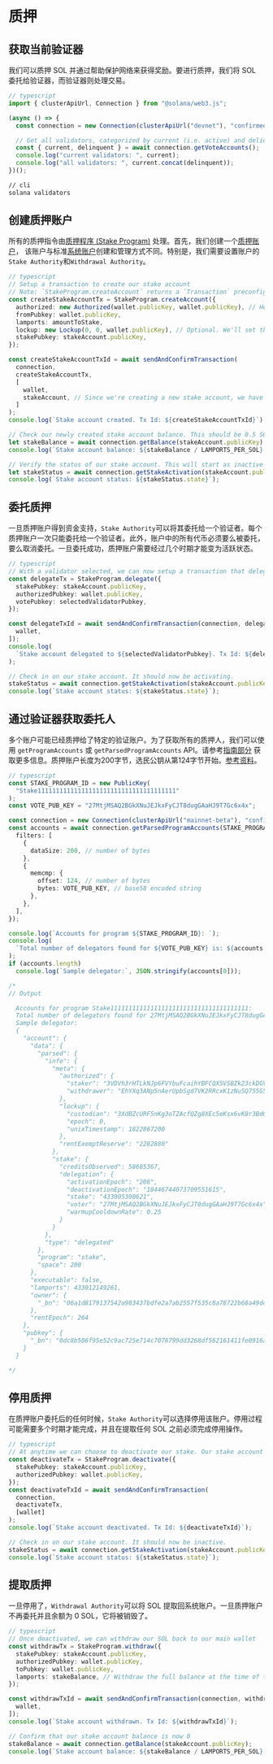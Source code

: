 # 质押



## 获取当前验证器

我们可以质押 SOL 并通过帮助保护网络来获得奖励。要进行质押，我们将 SOL 委托给验证器，而验证器则处理交易。


```typescript
// typescript
import { clusterApiUrl, Connection } from "@solana/web3.js";

(async () => {
  const connection = new Connection(clusterApiUrl("devnet"), "confirmed");

  // Get all validators, categorized by current (i.e. active) and deliquent (i.e. inactive)
  const { current, delinquent } = await connection.getVoteAccounts();
  console.log("current validators: ", current);
  console.log("all validators: ", current.concat(delinquent));
})();
```


```bash
// cli
solana validators
```

## 创建质押账户

所有的质押指令由[质押程序 (Stake Program)](https://docs.solana.com/developing/runtime-facilities/programs#stake-program) 处理。首先，我们创建一个[质押账户](https://docs.solana.com/staking/stake-accounts)， 该账户与标准[系统账户](accounts.md#create-a-system-account)创建和管理方式不同。特别是，我们需要设置账户的`Stake Authority`和`Withdrawal Authority`。


```typescript
// typescript
// Setup a transaction to create our stake account
// Note: `StakeProgram.createAccount` returns a `Transaction` preconfigured with the necessary `TransactionInstruction`s
const createStakeAccountTx = StakeProgram.createAccount({
  authorized: new Authorized(wallet.publicKey, wallet.publicKey), // Here we set two authorities: Stake Authority and Withdrawal Authority. Both are set to our wallet.
  fromPubkey: wallet.publicKey,
  lamports: amountToStake,
  lockup: new Lockup(0, 0, wallet.publicKey), // Optional. We'll set this to 0 for demonstration purposes.
  stakePubkey: stakeAccount.publicKey,
});

const createStakeAccountTxId = await sendAndConfirmTransaction(
  connection,
  createStakeAccountTx,
  [
    wallet,
    stakeAccount, // Since we're creating a new stake account, we have that account sign as well
  ]
);
console.log(`Stake account created. Tx Id: ${createStakeAccountTxId}`);

// Check our newly created stake account balance. This should be 0.5 SOL.
let stakeBalance = await connection.getBalance(stakeAccount.publicKey);
console.log(`Stake account balance: ${stakeBalance / LAMPORTS_PER_SOL} SOL`);

// Verify the status of our stake account. This will start as inactive and will take some time to activate.
let stakeStatus = await connection.getStakeActivation(stakeAccount.publicKey);
console.log(`Stake account status: ${stakeStatus.state}`);

```


## 委托质押

一旦质押账户得到资金支持，`Stake Authority`可以将其委托给一个验证者。每个质押账户一次只能委托给一个验证者。此外，账户中的所有代币必须要么被委托，要么取消委托。一旦委托成功，质押账户需要经过几个时期才能变为活跃状态。


```typescript
// typescript
// With a validator selected, we can now setup a transaction that delegates our stake to their vote account.
const delegateTx = StakeProgram.delegate({
  stakePubkey: stakeAccount.publicKey,
  authorizedPubkey: wallet.publicKey,
  votePubkey: selectedValidatorPubkey,
});

const delegateTxId = await sendAndConfirmTransaction(connection, delegateTx, [
  wallet,
]);
console.log(
  `Stake account delegated to ${selectedValidatorPubkey}. Tx Id: ${delegateTxId}`
);

// Check in on our stake account. It should now be activating.
stakeStatus = await connection.getStakeActivation(stakeAccount.publicKey);
console.log(`Stake account status: ${stakeStatus.state}`);

```

## 通过验证器获取委托人

多个账户可能已经质押给了特定的验证账户。为了获取所有的质押人，我们可以使用 `getProgramAccounts` 或 `getParsedProgramAccounts` API。请参考[指南部分](../guides/get-program-accounts.md) 获取更多信息。质押账户长度为200字节，选民公钥从第124字节开始。[参考资料](https://github.com/solana-labs/solana/blob/e960634909a9617fb98d5d836c9c4c5e0d9d59cc/sdk/program/src/stake/state.rs)。


```typescript
// typescript
const STAKE_PROGRAM_ID = new PublicKey(
  "Stake11111111111111111111111111111111111111"
);
const VOTE_PUB_KEY = "27MtjMSAQ2BGkXNuJEJkxFyCJT8dugGAaHJ9T7Gc6x4x";

const connection = new Connection(clusterApiUrl("mainnet-beta"), "confirmed");
const accounts = await connection.getParsedProgramAccounts(STAKE_PROGRAM_ID, {
  filters: [
    {
      dataSize: 200, // number of bytes
    },
    {
      memcmp: {
        offset: 124, // number of bytes
        bytes: VOTE_PUB_KEY, // base58 encoded string
      },
    },
  ],
});

console.log(`Accounts for program ${STAKE_PROGRAM_ID}: `);
console.log(
  `Total number of delegators found for ${VOTE_PUB_KEY} is: ${accounts.length}`
);
if (accounts.length)
  console.log(`Sample delegator:`, JSON.stringify(accounts[0]));

/*
// Output

  Accounts for program Stake11111111111111111111111111111111111111:
  Total number of delegators found for 27MtjMSAQ2BGkXNuJEJkxFyCJT8dugGAaHJ9T7Gc6x4x is: 184
  Sample delegator:
  {
    "account": {
      "data": {
        "parsed": {
          "info": {
            "meta": {
              "authorized": {
                "staker": "3VDVh3rHTLkNJp6FVYbuFcaihYBFCQX5VSBZk23ckDGV",
                "withdrawer": "EhYXq3ANp5nAerUpbSgd7VK2RRcxK1zNuSQ755G5Mtxx"
              },
              "lockup": {
                "custodian": "3XdBZcURF5nKg3oTZAcfQZg8XEc5eKsx6vK8r3BdGGxg",
                "epoch": 0,
                "unixTimestamp": 1822867200
              },
              "rentExemptReserve": "2282880"
            },
            "stake": {
              "creditsObserved": 58685367,
              "delegation": {
                "activationEpoch": "208",
                "deactivationEpoch": "18446744073709551615",
                "stake": "433005300621",
                "voter": "27MtjMSAQ2BGkXNuJEJkxFyCJT8dugGAaHJ9T7Gc6x4x",
                "warmupCooldownRate": 0.25
              }
            }
          },
          "type": "delegated"
        },
        "program": "stake",
        "space": 200
      },
      "executable": false,
      "lamports": 433012149261,
      "owner": {
        "_bn": "06a1d8179137542a983437bdfe2a7ab2557f535c8a78722b68a49dc000000000"
      },
      "rentEpoch": 264
    },
    "pubkey": {
      "_bn": "0dc8b506f95e52c9ac725e714c7078799dd3268df562161411fe0916a4dc0a43"
    }
  }

*/

```

## 停用质押

在质押账户委托后的任何时候，`Stake Authority`可以选择停用该账户。停用过程可能需要多个时期才能完成，并且在提取任何 SOL 之前必须完成停用操作。


```typescript
// typescript
// At anytime we can choose to deactivate our stake. Our stake account must be inactive before we can withdraw funds.
const deactivateTx = StakeProgram.deactivate({
  stakePubkey: stakeAccount.publicKey,
  authorizedPubkey: wallet.publicKey,
});
const deactivateTxId = await sendAndConfirmTransaction(
  connection,
  deactivateTx,
  [wallet]
);
console.log(`Stake account deactivated. Tx Id: ${deactivateTxId}`);

// Check in on our stake account. It should now be inactive.
stakeStatus = await connection.getStakeActivation(stakeAccount.publicKey);
console.log(`Stake account status: ${stakeStatus.state}`);

```



## 提取质押

一旦停用了，`Withdrawal Authority`可以将 SOL 提取回系统账户。一旦质押账户不再委托并且余额为 0 SOL，它将被销毁了。


```typescript
// typescript
// Once deactivated, we can withdraw our SOL back to our main wallet
const withdrawTx = StakeProgram.withdraw({
  stakePubkey: stakeAccount.publicKey,
  authorizedPubkey: wallet.publicKey,
  toPubkey: wallet.publicKey,
  lamports: stakeBalance, // Withdraw the full balance at the time of the transaction
});

const withdrawTxId = await sendAndConfirmTransaction(connection, withdrawTx, [
  wallet,
]);
console.log(`Stake account withdrawn. Tx Id: ${withdrawTxId}`);

// Confirm that our stake account balance is now 0
stakeBalance = await connection.getBalance(stakeAccount.publicKey);
console.log(`Stake account balance: ${stakeBalance / LAMPORTS_PER_SOL} SOL`);

```
